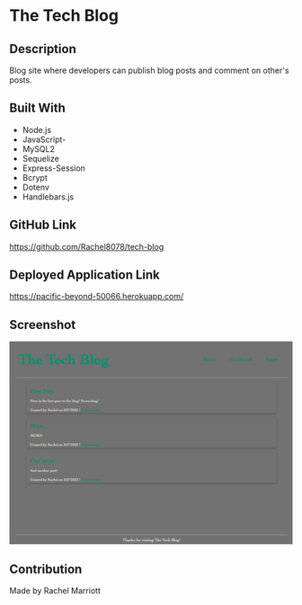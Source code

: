# The Tech Blog

## Description
    
Blog site where developers can publish blog posts and comment on other's posts.

## Built With
* Node.js
* JavaScript-
* MySQL2
* Sequelize
* Express-Session
* Bcrypt
* Dotenv
* Handlebars.js

## GitHub Link
https://github.com/Rachel8078/tech-blog

## Deployed Application Link
https://pacific-beyond-50066.herokuapp.com/

## Screenshot
![](./assets/images/tech-blog.png)

## Contribution
Made by Rachel Marriott
